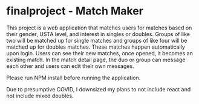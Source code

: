 # finalproject - Match Maker

This project is a web application that matches users for matches based on their gender, USTA level, and interest in singles or doubles. 
Groups of like two will be matched up for single matches and groups of like four will be matched up for doubles matches. 
These matches happen automatically upon login. Users can see their new matches, once opened, it becomes an existing match. 
In the match detail page, the duo or group can message each other and users can edit their own messages. 

Please run NPM install before running the application.

Due to presumptive COVID, I downsized my plans to not include react and not include mixed doubles. 
